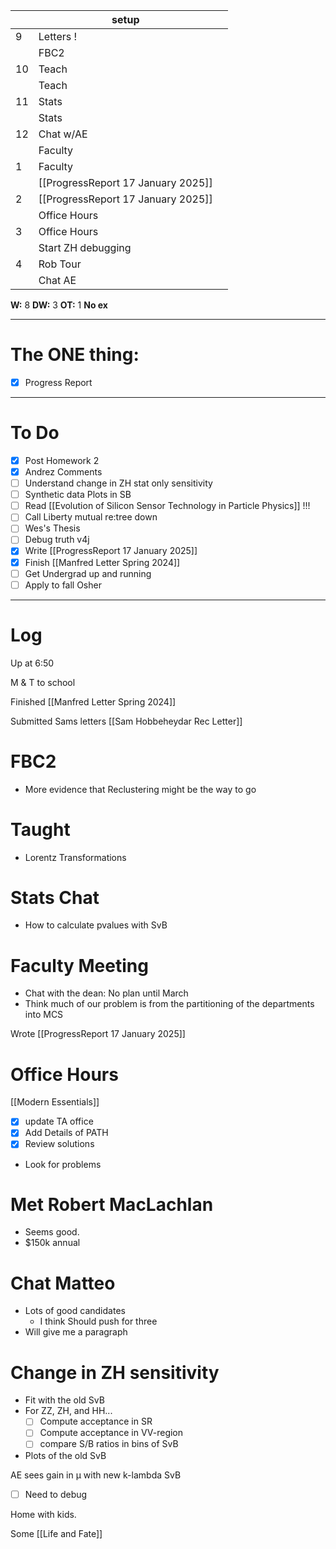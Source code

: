 
|     | setup                              |     |
| --- | ---------------------------------- | --- |
| 9   | Letters !                          |     |
|     | FBC2                               |     |
| 10  | Teach                              |     |
|     | Teach                              |     |
| 11  | Stats                              |     |
|     | Stats                              |     |
| 12  | Chat w/AE                          |     |
|     | Faculty                            |     |
| 1   | Faculty                            |     |
|     | [[ProgressReport 17 January 2025]] |     |
| 2   | [[ProgressReport 17 January 2025]] |     |
|     | Office Hours                       |     |
| 3   | Office Hours                       |     |
|     | Start ZH debugging                 |     |
| 4   | Rob Tour                           |     |
|     | Chat AE                            |     |

**W:** 8 
**DW:** 3
**OT:**  1
**No ex**

---
# The ONE thing: 
- [x] Progress Report

---
# To Do

- [x] Post Homework 2
- [x] Andrez Comments
- [ ] Understand change in ZH stat only sensitivity 
- [ ] Synthetic data Plots in SB 
- [ ] Read [[Evolution of Silicon Sensor Technology in Particle Physics]] !!!
- [ ] Call Liberty mutual re:tree down
- [ ] Wes's Thesis
- [ ] Debug truth v4j
- [x] Write  [[ProgressReport 17 January 2025]]
- [x] Finish [[Manfred Letter Spring 2024]]
- [ ] Get Undergrad up and running
- [ ] Apply to fall Osher 

---

# Log

Up at 6:50 

M & T to school

Finished [[Manfred Letter Spring 2024]]

Submitted Sams letters
[[Sam Hobbeheydar Rec Letter]]

# FBC2
- More evidence that Reclustering might be the way to go

# Taught 
- Lorentz Transformations

# Stats Chat
- How to calculate pvalues with SvB 

# Faculty Meeting
- Chat with the dean: No plan until March
- Think much of our problem is from the partitioning of the departments into MCS

Wrote [[ProgressReport 17 January 2025]]

# Office Hours
[[Modern Essentials]]
- [x] update TA office
- [x] Add Details of PATH
- [x] Review solutions 
- Look for problems


# Met Robert MacLachlan 
- Seems good. 
- $150k annual

# Chat Matteo
- Lots of good candidates
	- I think Should push for three
- Will give me a paragraph 


# Change in ZH sensitivity
- Fit with the old SvB
- For ZZ, ZH, and HH...
	- [ ] Compute acceptance in SR
	- [ ] Compute acceptance in VV-region
	- [ ] compare S/B ratios in bins of SvB
- Plots of the old SvB

AE sees gain in µ with new k-lambda SvB
- [ ] Need to debug

Home with kids.

Some [[Life and Fate]]
